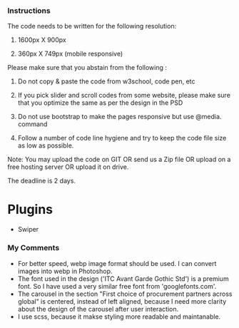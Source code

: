 ### Instructions

The code needs to be written for the following resolution:

1. 1600px X 900px

2. 360px X 749px (mobile responsive)

Please make sure that you abstain from the following :

1. Do not copy & paste the code from w3school, code pen, etc

2. If you pick slider and scroll codes from some website, please make sure that you optimize the same as per the design in the PSD

3. Do not use bootstrap to make the pages responsive but use @media. command 

4. Follow a number of code line hygiene and try to keep the code file size as low as possible.

Note: You may upload the code on GIT OR send us a Zip file OR upload on a free hosting server OR upload it on drive.

The deadline is 2 days.

# Plugins
- Swiper

### My Comments
- For better speed, webp image format should be used. I can convert images into webp in Photoshop.
- The font used in the design ('ITC Avant Garde Gothic Std') is a premium font. So I have used a very similar free font from 'googlefonts.com'.
- The carousel in the section "First choice of procurement partners across global" is centered, instead of left aligned, because I need more clarity about the design of the carousel after user interaction. 
- I use scss, because it makse styling more readable and maintanable.
